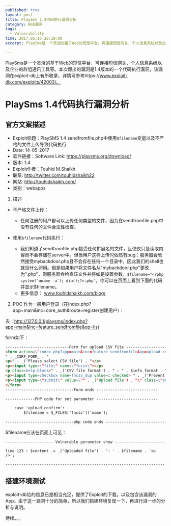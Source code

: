 ```yaml
---
published: true
layout: post
title: PlaySms 1.4代码执行漏洞分析
category: Web漏洞
tags: 
  - Vulnerability
time: 2017.05.15 20:19:00
excerpt: PlaySms是一个灵活的基于Web的短信平台，可连接短信网关、个人信息系统以及企业的群组通讯工具等。本次爆出的漏洞是1.4版本的一个代码执行漏洞，该漏洞在exploit-db上有所收录，详情可参考https://www.exploit-db.com/exploits/42003/。

---
```


PlaySms是一个灵活的基于Web的短信平台，可连接短信网关、个人信息系统以及企业的群组通讯工具等。本次爆出的漏洞是1.4版本的一个代码执行漏洞，该漏洞在exploit-db上有所收录，详情可参考https://www.exploit-db.com/exploits/42003/。

<!--more-->

# PlaySms 1.4代码执行漏洞分析
## 官方文案描述
- Exploit标题：PlaySMS 1.4 sendfromfile.php中使用`$filename`变量以及不严格的文件上传导致代码执行
- Date: 14-05-2017
- 软件链接：Software Link: https://playsms.org/download/
- 版本: 1.4
- Exploit作者：Touhid M.Shaikh
- 联系: http://twitter.com/touhidshaikh22
- 网站: http://touhidshaikh.com/
- 类别：webapps

1. 描述
- 不严格文件上传：
	- 任何注册的用户都可以上传任何类型的文件，因为在sendfromfile.php中没有任何的文件合法性检查。

- 使用`$filename`代码执行：
	- 我们知道了sendfromfile.php接受任何扩展名的文件，且仅仅只是读取内容而不会存储在server中。但当用户这样上传时依然有bug：服务器会欣然接受mybackdoor.php且不会存在任何一个目录中，因此我们的shell也就没什么卵用。但是如果用户将文件名从"mybackdoor.php"更改为"<?php system('uname -a'); dia();?>.php"，则服务器会检查该文件并将如是设置参数，`$filename="<?php system('uname -a'); dia();?>.php"`。你可以在页面上看到下面的代码并显示$filename。
	- 更多信息： www.touhidshaikh.com/blog/
2. POC
作为一般用户登录（在index.php?app=main&inc=core_auth&route=register创建用户）：

去：http://127.0.0.1/playsms/index.php?app=main&inc=feature_sendfromfile&op=list

form如下：
```html
----------------------------Form for upload CSV file ----------------------
<form action=\"index.php?app=main&inc=feature_sendfromfile&op=upload_confirm\" enctype=\"multipart/form-data\" method=\"post\">
" . _CSRF_FORM_ . "
<p>" . _('Please select CSV file') . "</p>
<p><input type=\"file\" name=\"fncsv\"></p>
<p class=help-block>" . _('CSV file format') . " : " . $info_format . "</p>
<p><input type=checkbox name=fncsv_dup value=1 checked> " . _('Prevent duplicates') . "</p>
<p><input type=\"submit\" value=\"" . _('Upload file') . "\" class=\"button\"></p>
</form>
------------------------------Form ends ---------------------------

-------------PHP code for set parameter ---------------------------

	case 'upload_confirm':
		$filename = $_FILES['fncsv']['name'];

------------------------------php code ends ---------------------------
```

$filename应该在页面上可见：
```
----------------------Vulnerable perameter show ----------------------

line 123 : $content .= _('Uploaded file') . ': ' . $filename . '<p />';

----------------------------------------------------------------------
```

## 搭建环境测试
exploit-db给的信息已是相当充足，提供了Exploit的下载，以及包含该漏洞的App。由于这一漏洞十分的简单，所以我们搭建环境复现一下，再进行进一步的分析与说明。

待续。。。